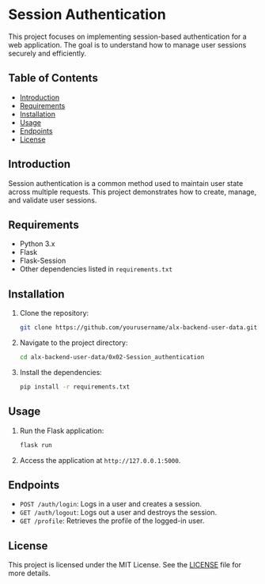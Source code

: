 # Session Authentication

This project focuses on implementing session-based authentication for a web application. The goal is to understand how to manage user sessions securely and efficiently.

## Table of Contents
- [Introduction](#introduction)
- [Requirements](#requirements)
- [Installation](#installation)
- [Usage](#usage)
- [Endpoints](#endpoints)
- [License](#license)

## Introduction
Session authentication is a common method used to maintain user state across multiple requests. This project demonstrates how to create, manage, and validate user sessions.

## Requirements
- Python 3.x
- Flask
- Flask-Session
- Other dependencies listed in `requirements.txt`

## Installation
1. Clone the repository:
    ```bash
    git clone https://github.com/yourusername/alx-backend-user-data.git
    ```
2. Navigate to the project directory:
    ```bash
    cd alx-backend-user-data/0x02-Session_authentication
    ```
3. Install the dependencies:
    ```bash
    pip install -r requirements.txt
    ```

## Usage
1. Run the Flask application:
    ```bash
    flask run
    ```
2. Access the application at `http://127.0.0.1:5000`.

## Endpoints
- `POST /auth/login`: Logs in a user and creates a session.
- `GET /auth/logout`: Logs out a user and destroys the session.
- `GET /profile`: Retrieves the profile of the logged-in user.

## License
This project is licensed under the MIT License. See the [LICENSE](LICENSE) file for more details.